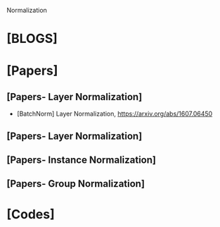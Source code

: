 Normalization

# [BLOGS]

# [Papers]

## [Papers- Layer Normalization]
+ [BatchNorm] Layer Normalization, https://arxiv.org/abs/1607.06450

## [Papers- Layer Normalization]

## [Papers- Instance Normalization]

## [Papers- Group Normalization]

# [Codes]

